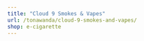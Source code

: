 ```yaml
---
title: "Cloud 9 Smokes & Vapes"
url: /tonawanda/cloud-9-smokes-and-vapes/
shop: e-cigarette
---
```

